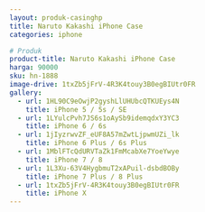 ```yaml
---
layout: produk-casinghp
title: Naruto Kakashi iPhone Case
categories: iphone

# Produk
product-title: Naruto Kakashi iPhone Case
harga: 90000
sku: hn-1888
image-drive: 1txZb5jFrV-4R3K4touy3B0egBIUtr0FR
gallery:
  - url: 1HL90C9eOwjP2gyshLlUHUbcQTKUEys4N
    title: iPhone 5 / 5s / SE
  - url: 1LYulcPvh7JS6s1oAySb9idemqdxY3YC3
    title: iPhone 6 / 6s
  - url: 1jIyzrwvZF_eUF8A57mZwtLjpwmUZi_lk
    title: iPhone 6 Plus / 6s Plus
  - url: 1MblFTcQdURVTaZk1FmMcabXe7YoeYwye
    title: iPhone 7 / 8
  - url: 1L3Xu-63V4HygbmuT2xAPuil-dsbdBOBy
    title: iPhone 7 Plus / 8 Plus
  - url: 1txZb5jFrV-4R3K4touy3B0egBIUtr0FR
    title: iPhone X
---
```

